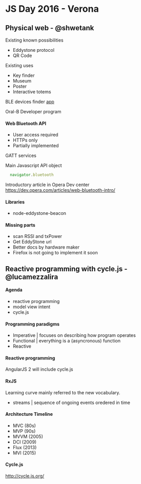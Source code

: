 # JS Day 2016 - Verona

## Physical web - @shwetank
Existing known possibilities
- Eddystone protocol
- QR Code

Existing uses
- Key finder
- Museum
- Poster
- Interactive totems

BLE devices finder [app](https://play.google.com/store/apps/details?id=no.nordicsemi.android.mcp&hl=it)

Oral-B Developer program

#### Web Bluetooth API
- User access required
- HTTPs only
- Partially implemented

GATT services

Main Javascript API object
```javascript
  navigator.bluetooth
```

Introductory article in Opera Dev center https://dev.opera.com/articles/web-bluetooth-intro/

#### Libraries
- node-eddystone-beacon

#### Missing parts
- scan RSSI and txPower
- Get EddyStone url
- Better docs by hardware maker
- Firefox is not going to implement it soon

## Reactive programming with cycle.js - @lucamezzalira

#### Agenda
- reactive programming
- model view intent
- cycle.js

#### Programming paradigms
- Imperative | focuses on describing how program operates
- Functional | everything is a (asyncronous) function
- Reactive

#### Reactive programming
AngularJS 2 will include cycle.js

#### RxJS
Learning curve mainly referred to the new vocabulary.

- streams | sequence of ongoing events oredered in time

#### Architecture Timeline
- MVC (80s)
- MVP (90s)
- MVVM (2005)
- DCI (2009)
- Flux (2013)
- MVI (2015)

#### Cycle.js
http://cycle.js.org/
